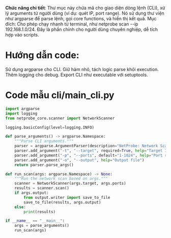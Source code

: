 **Chức năng chi tiết**: Thư mục này chứa mã cho giao diện dòng lệnh (CLI), xử lý arguments từ người dùng (ví dụ: quét IP, port range). Nó sử dụng thư viện như argparse để parse lệnh, gọi core functions, và hiển thị kết quả. Mục đích: Cho phép chạy nhanh từ terminal, như netprobe scan --ip 192.168.1.0/24. Đây là phần chính cho người dùng chuyên nghiệp, dễ tích hợp vào scripts.

# Hướng dẫn code:

Sử dụng argparse cho CLI. Giữ hàm nhỏ, tách logic parse khỏi execution.
Thêm logging cho debug. Export CLI như executable với setuptools.

# Code mẫu cli/main_cli.py
```python
import argparse
import logging
from netprobe_core.scanner import NetworkScanner

logging.basicConfig(level=logging.INFO)

def parse_arguments() -> argparse.Namespace:
    """Parse CLI arguments."""
    parser = argparse.ArgumentParser(description="NetProbe: Network Scanner CLI")
    parser.add_argument("-t", "--target", required=True, help="Target IP or subnet (e.g., 192.168.1.0/24)")
    parser.add_argument("-p", "--ports", default="1-1024", help="Port range")
    parser.add_argument("-o", "--output", help="Output file")
    return parser.parse_args()

def run_scan(args: argparse.Namespace) -> None:
    """Run the network scan based on args."""
    scanner = NetworkScanner(args.target, args.ports)
    results = scanner.scan()
    if args.output:
        from output.writer import save_to_file
        save_to_file(results, args.output)
    else:
        print(results)

if __name__ == "__main__":
    args = parse_arguments()
    run_scan(args)
```